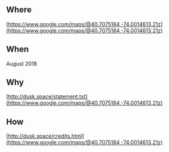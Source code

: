 ## Where

[https://www.google.com/maps/@40.7075184,-74.0014613,21z](https://www.google.com/maps/@40.7075184,-74.0014613,21z)


## When

August 2018


## Why

[http://dusk.space/statement.txt](https://www.google.com/maps/@40.7075184,-74.0014613,21z)


## How

[http://dusk.space/credits.html](https://www.google.com/maps/@40.7075184,-74.0014613,21z)
